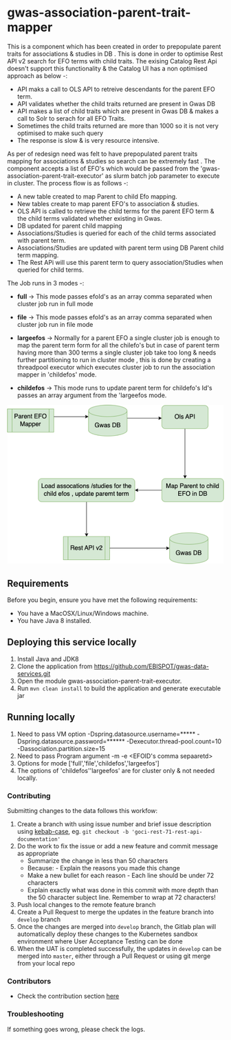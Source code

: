 # gwas-association-parent-trait-mapper
This is a component which has been created in order to prepopulate parent traits for associations & studies in DB . This is done in order to
optimise Rest API v2 search for EFO terms with child traits. The exising Catalog Rest Api doesn't support this functionality & the Catalog UI has a non optimised approach
as below -:

* API maks a call to OLS API to retreive descendants for the parent EFO term.
* API validates whether the child traits returned are present in Gwas DB
* API makes a list of child traits which are present in Gwas DB & makes a call to Solr to serach for all EFO Traits.
* Sometimes the child traits returned are more than 1000 so it is not very optimised to make such query
* The response is slow & is very resource intensive.

As per of redesign need was felt to have prepopulated parent traits mapping for associations & studies so search can be extremely fast . 
The component accepts a list of EFO's which would be passed from the 'gwas-association-parent-trait-executor' as slurm batch job parameter
to execute in cluster. The process flow is as follows -:

* A new table created to map Parent to child Efo mapping.
* New tables create to map parent EFO's to association & studies.
* OLS API is called to retrieve the child terms for the parent EFO term & the child terms validated whether existing in Gwas.
* DB updated for parent child mapping
* Associations/Studies is queried for each of the child terms associated with parent term.
* Associations/Studies are updated with parent term using DB Parent child term mapping.
* The Rest APi will use this parent term to query association/Studies when queried for child terms.

The Job runs in 3 modes -:

-  **full** -> This mode passes efoId's as an array comma separated when cluster job run in full mode

-  **file** -> This mode passes efoId's as an array comma separated when cluster job run in file mode

- **largeefos** -> Normally for a parent EFO a single cluster job is enough to map the parent term form for all the chilefo's but in case
of parent term having more than 300 terms a single cluster job take too long & needs further partitioning to run in cluster mode , this is done
by creating a threadpool executor which executes cluster job to run the association mapper in 'childefos' mode. 

- **childefos** -> This mode runs to update parent term for childefo's Id's passes an array argument from the 'largeefos mode.

![New-Parent-Efo.png](./src/main/resources/static/New-Parent-Efo.png)


## Requirements

Before you begin, ensure you have met the following requirements:

- You have a MacOSX/Linux/Windows machine.
- You have Java 8 installed.


## Deploying this service locally
1. Install Java and JDK8
2. Clone the application from https://github.com/EBISPOT/gwas-data-services.git
3. Open the module gwas-association-parent-trait-executor.
3. Run `mvn clean install` to build the application and generate executable jar

## Running locally

1. Need to pass VM option -Dspring.datasource.username=***** -Dspring.datasource.password=****** -Dexecutor.thread-pool.count=10 -Dassociation.partition.size=15
2. Need to pass Program argument  -m <mode> -e <EFOID's comma sepaaretd>
3. Options for mode ['full','file','childefos','largeefos']
4. The options of 'childefos''largeefos' are for cluster only & not needed locally.


### Contributing

Submitting changes to the data follows this workfow:

1. Create a branch with using issue number and brief issue description using [kebab-case](https://medium.com/better-programming/string-case-styles-camel-pascal-snake-and-kebab-case-981407998841), eg. `git checkout -b 'goci-rest-71-rest-api-documentation'`
1. Do the work to fix the issue or add a new feature and commit message as appropriate
    - Summarize the change in less than 50 characters
    - Because: - Explain the reasons you made this change
    - Make a new bullet for each reason - Each line should be under 72 characters
    - Explain exactly what was done in this commit with more depth than the 50 character subject line. Remember to wrap at 72 characters!
1. Push local changes to the remote feature branch
1. Create a Pull Request to merge the updates in the feature branch into `develop` branch
1. Once the changes are merged into `develop` branch, the Gitlab plan will automatically deploy these changes to the Kubernetes sandbox environment where User Acceptance Testing can be done
1. When the UAT is completed successfully, the updates in `develop` can be merged into `master`, either through a Pull Request or using git merge from your local repo


### Contributors

- Check the contribution section [here](https://github.com/EBISPOT/gwas-rest-api/graphs/contributors)

### Troubleshooting

If something goes wrong, please check the logs.


